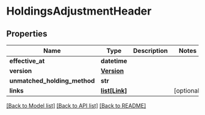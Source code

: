 # HoldingsAdjustmentHeader

## Properties
Name | Type | Description | Notes
------------ | ------------- | ------------- | -------------
**effective_at** | **datetime** |  | 
**version** | [**Version**](Version.md) |  | 
**unmatched_holding_method** | **str** |  | 
**links** | [**list[Link]**](Link.md) |  | [optional] 

[[Back to Model list]](../README.md#documentation-for-models) [[Back to API list]](../README.md#documentation-for-api-endpoints) [[Back to README]](../README.md)


